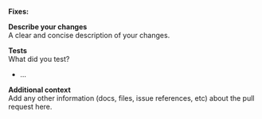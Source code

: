 **Fixes:**

**Describe your changes**  
A clear and concise description of your changes.

**Tests**  
What did you test?

- ...

**Additional context**  
Add any other information (docs, files, issue references, etc) about the pull
request here.
